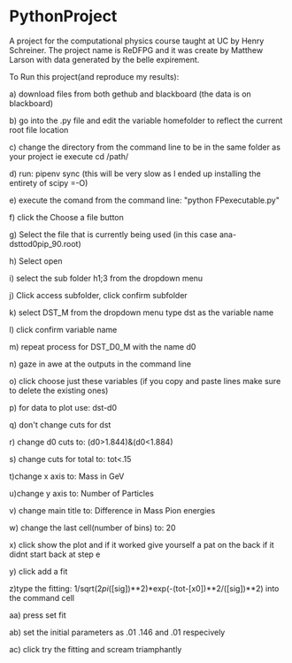 # PythonProject
A project for the computational physics course taught at UC by Henry Schreiner. The project name is ReDFPG and it was create by Matthew Larson with data generated by the belle expirement. 

To Run this project(and reproduce my results):

 a) download files from both gethub and blackboard (the data is on blackboard) 

 b) go into the .py file and edit the variable homefolder to reflect the current root file location
 
 c) change the directory from the command line to be in the same folder as your project ie execute cd /path/
 
 d) run: pipenv sync (this will be very slow as I ended up installing the entirety of scipy =-O)
 
 e) execute the comand from the command line: "python FPexecutable.py"
 
 f) click the Choose a file button 
 
 g) Select the file that is currently being used (in this case ana-dsttod0pip_90.root) 
 
 h) Select open

 i) select the sub folder h1;3 from the dropdown menu
 
 j) Click access subfolder, click confirm subfolder
 
 k) select DST_M from the dropdown menu type dst as the variable name 
 
 l) click confirm variable name 
 
 m) repeat process for DST_D0_M with the name d0 
 
 n) gaze in awe at the outputs in the command line 
 
 o) click choose just these variables (if you copy and paste lines make sure to delete the existing ones)
 
 p) for data to plot use: dst-d0 
 
 q) don't change cuts for dst
 
 r) change d0 cuts to: (d0>1.844)&(d0<1.884)
 
 s) change cuts for total to: tot<.15
 
 t)change x axis to: Mass in GeV
 
 u)change y axis to: Number of Particles 
 
 v) change main title to: Difference in Mass Pion energies 
 
 w) change the last cell(number of bins) to: 20

 x) click show the plot and if it worked give yourself a pat on the back if it didnt start back at step e
 
 y) click add a fit

 z)type the fitting: 1/sqrt(2*pi*([sig])**2)*exp(-(tot-[x0])**2/([sig])**2) into the command cell
 
 aa) press set fit
 
 ab) set the initial parameters as .01 .146 and .01 respecively 
 
 ac) click try the fitting and scream triamphantly  
